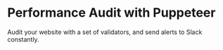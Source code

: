 # Performance Audit with Puppeteer

Audit your website with a set of validators, and send alerts to Slack constantly.
